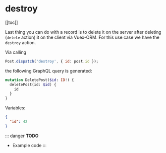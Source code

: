 # destroy

[[toc]]

Last thing you can do with a record is to delete it on the server after deleting (`delete` action) it on the client via
Vuex-ORM. For this use case we have the `destroy` action.

Via calling

```javascript
Post.dispatch('destroy', { id: post.id });
```

the following GraphQL query is generated:


```graphql
mutation DeletePost($id: ID!) {
  deletePost(id: $id) {
    id
  }
}
```

Variables:

```json
{
  "id": 42
}
```


::: danger
**TODO**

- Example code
:::

